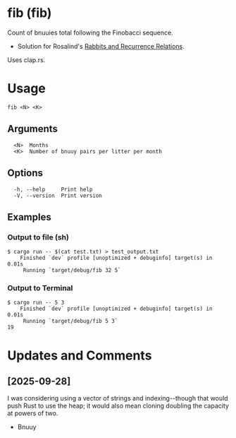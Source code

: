 # fib (fib)

Count of bnuuies total following the Finobacci sequence.
- Solution for Rosalind's [Rabbits and Recurrence Relations](https://rosalind.info/problems/fib/).

Uses clap.rs.

# Usage

```
fib <N> <K>
```

## Arguments

```
  <N>  Months
  <K>  Number of bnuuy pairs per litter per month
```

## Options

``` 
  -h, --help     Print help
  -V, --version  Print version
```

## Examples

### Output to file (sh)
```
$ cargo run -- $(cat test.txt) > test_output.txt
    Finished `dev` profile [unoptimized + debuginfo] target(s) in 0.01s
     Running `target/debug/fib 32 5`
```

### Output to Terminal
```
$ cargo run -- 5 3
    Finished `dev` profile [unoptimized + debuginfo] target(s) in 0.01s
     Running `target/debug/fib 5 3`
19
```

# Updates and Comments

## [2025-09-28]
I was considering using a vector of strings and indexing--though that would push Rust to use the heap;
it would also mean cloning doubling the capacity at powers of two.
- Bnuuy
